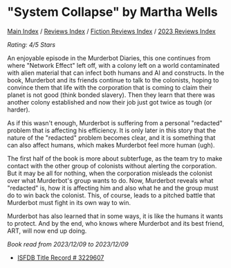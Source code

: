 # "System Collapse" by Martha Wells

[Main Index](../../../README.md) / [Reviews Index](../../README.md) / [Fiction Reviews Index](../README.md) / [2023 Reviews Index](README.md)

*Rating: 4/5 Stars*

An enjoyable episode in the Murderbot Diaries, this one continues from where "Network Effect" left off, with a colony left on a world contaminated with alien material that can infect both humans and AI and constructs. In the book, Murderbot and its friends continue to talk to the colonists, hoping to convince them that life with the corporation that is coming to claim their planet is not good (think bonded slavery). Then they learn that there was another colony established and now their job just got twice as tough (or harder).

As if this wasn't enough, Murderbot is suffering from a personal "redacted" problem that is affecting his efficiency. It is only later in this story that the nature of the "redacted" problem becomes clear, and it is something that can also affect humans, which makes Murderbot feel more human (ugh).

The first half of the book is more about subterfuge, as the team try to make contact with the other group of colonists without alerting the corporation. But it may be all for nothing, when the corporation misleads the colonist over what Murderbot's group wants to do. Now, Murderbot reveals what "redacted" is, how it is affecting him and also what he and the group must do to win back the colonist. This, of course, leads to a pitched battle that Murderbot must fight in its own way to win.

Murderbot has also learned that in some ways, it is like the humans it wants to protect. And by the end, who knows where Murderbot and its best friend, ART, will now end up doing.

*Book read from 2023/12/09 to 2023/12/09*

- [ISFDB Title Record # 3229607](https://www.isfdb.org/cgi-bin/title.cgi?3229607)

